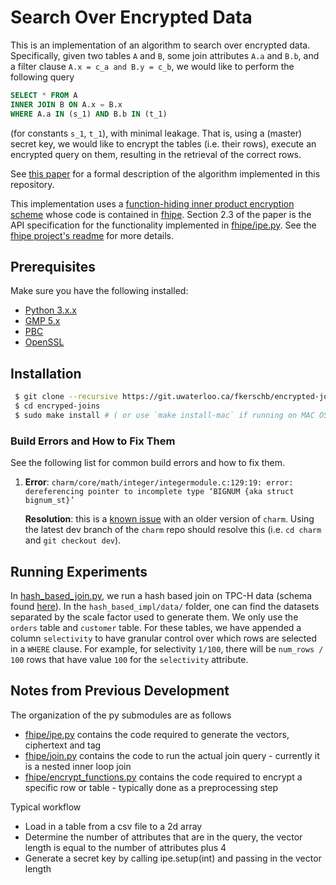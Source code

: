 # Search Over Encrypted Data

This is an implementation of an algorithm to search over encrypted data.
Specifically, given two tables `A` and `B`, some join attributes `A.a` and `B.b`,
and a filter clause `A.x = c_a and B.y = c_b`, we would like to perform the following query
```sql
SELECT * FROM A
INNER JOIN B ON A.x = B.x
WHERE A.a IN (s_1) AND B.b IN (t_1)
```
(for constants `s_1`, `t_1`), with minimal leakage. That is, using a (master) secret key, 
we would like to encrypt the tables (i.e. their rows),
execute an encrypted query on them, resulting in the retrieval of the correct rows.

See [this paper](http://www.fkerschbaum.org/icde19.pdf) for a formal description
of the algorithm implemented in this repository.

This implementation uses a
[function-hiding inner product encryption scheme](https://eprint.iacr.org/2016/440.pdf)
whose code is contained in [fhipe](fhipe). Section 2.3 of the paper is the API specification
for the functionality implemented in [fhipe/ipe.py](fhipe/ipe.py).
See the [fhipe project's readme](https://github.com/kevinlewi/fhipe) for more details.

## Prerequisites ##

Make sure you have the following installed:
 * [Python 3.x.x](https://www.python.org/downloads/release/python-350/)
 * [GMP 5.x](http://gmplib.org/)
 * [PBC](http://crypto.stanford.edu/pbc/download.html) 
 * [OpenSSL](http://www.openssl.org/source/)

## Installation ##

```bash
 $ git clone --recursive https://git.uwaterloo.ca/fkerschb/encrypted-joins.git
 $ cd encryped-joins
 $ sudo make install # ( or use `make install-mac` if running on MAC OS X)
```

### Build Errors and How to Fix Them ###
See the following list for common build errors and how to fix them.
1. **Error**: `charm/core/math/integer/integermodule.c:129:19: error: dereferencing pointer to incomplete type ‘BIGNUM {aka struct bignum_st}’`
 
   **Resolution**: this is a [known issue](https://github.com/JHUISI/charm/issues/135) with an older version of `charm`. 
   Using the latest dev branch of the `charm` repo should resolve this (i.e. `cd charm` and `git checkout dev`).

## Running Experiments ##
In [hash_based_join.py](hash_based_impl/hash_based_join.py), we run a hash based join
on TPC-H data (schema found [here](http://www.tpc.org/tpc_documents_current_versions/pdf/tpc-h_v2.17.1.pdf#page=13])). 
In the `hash_based_impl/data/` folder, one can find the datasets separated by the scale factor used to generate them.
We only use the `orders` table and `customer` table. For these tables, we have appended a column `selectivity`
to have granular control over which rows are selected in a `WHERE` clause. For example, for selectivity `1/100`,
there will be `num_rows / 100` rows that have value `100` for the `selectivity` attribute.

## Notes from Previous Development ##

The organization of the py submodules are as follows
 * [fhipe/ipe.py](fhipe/ipe.py) contains the code required to generate the vectors, ciphertext and tag
 * [fhipe/join.py](fhipe/join.py) contains the code to run the actual join query - currently it is a nested inner loop join
 * [fhipe/encrypt_functions.py](fhipe/encrypt_functions.py) contains the code required to encrypt a specific row or table - typically done as a preprocessing step

Typical workflow
 * Load in a table from a csv file to a 2d array
 * Determine the number of attributes that are in the query, the vector length is equal to the number of
 attributes plus 4
 * Generate a secret key by calling ipe.setup(int) and passing in the vector length
 
